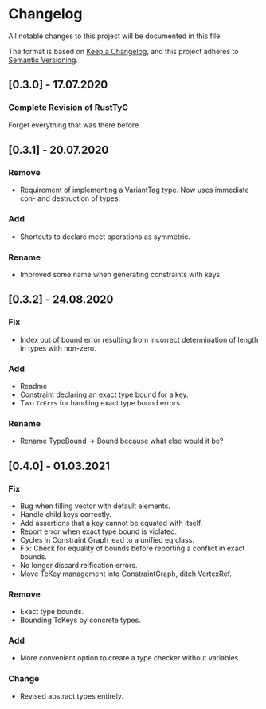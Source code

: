 # Changelog

All notable changes to this project will be documented in this file.

The format is based on [Keep a Changelog](https://keepachangelog.com/en/1.0.0/),
and this project adheres to [Semantic Versioning](https://semver.org/spec/v2.0.0.html).

## [0.3.0] - 17.07.2020

### Complete Revision of RustTyC

Forget everything that was there before.

## [0.3.1] - 20.07.2020

### Remove

* Requirement of implementing a VariantTag type.  Now uses immediate con- and destruction of types.

### Add

* Shortcuts to declare meet operations as symmetric.

### Rename

* Improved some name when generating constraints with keys.

## [0.3.2] - 24.08.2020

### Fix

* Index out of bound error resulting from incorrect determination of length in types with non-zero.

### Add

* Readme
* Constraint declaring an exact type bound for a key.
* Two `TcErr`s for handling exact type bound errors.

### Rename

* Rename TypeBound -> Bound because what else would it be?

## [0.4.0] - 01.03.2021

### Fix

* Bug when filling vector with default elements.
* Handle child keys correctly.
* Add assertions that a key cannot be equated with itself.
* Report error when exact type bound is violated.
* Cycles in Constraint Graph lead to a unified eq class.
* Fix: Check for equality of bounds before reporting a conflict in exact bounds.
* No longer discard reification errors.
* Move TcKey management into ConstraintGraph, ditch VertexRef.

### Remove

* Exact type bounds.
* Bounding TcKeys by concrete types.

### Add

* More convenient option to create a type checker without variables. 

### Change

* Revised abstract types entirely.